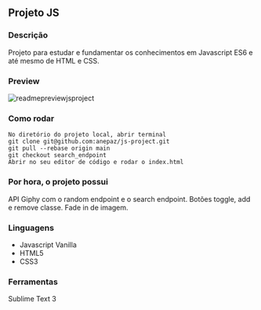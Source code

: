 ## Projeto JS
### Descrição

Projeto para estudar e fundamentar os conhecimentos em Javascript ES6 e até mesmo de HTML e CSS.

### Preview
![readmepreviewjsproject](https://user-images.githubusercontent.com/86319685/166292042-e1ecf782-90d6-4835-8af7-328846e9e060.gif)

### Como rodar

```
No diretório do projeto local, abrir terminal
git clone git@github.com:anepaz/js-project.git
git pull --rebase origin main
git checkout search_endpoint
Abrir no seu editor de código e rodar o index.html
```

### Por hora, o projeto possui
API Giphy com o random endpoint e o search endpoint.
Botões toggle, add e remove classe.
Fade in de imagem.

### Linguagens
- Javascript Vanilla
- HTML5
- CSS3

### Ferramentas
Sublime Text 3
